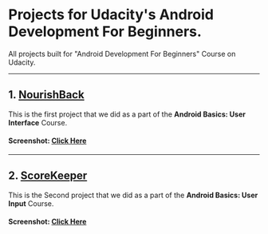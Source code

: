 # Projects for Udacity's Android Development For Beginners.

All projects built for "Android Development For Beginners" Course on Udacity. 

---

## 1. [NourishBack](https://github.com/AnimeshShaw/NourishBack)

This is the first project that we did as a part of the __Android Basics: User Interface__ Course.

#### Screenshot: [Click Here](https://github.com/AnimeshShaw/NourishBack/blob/master/layout-2017-01-06-000954.png)

---

## 2. [ScoreKeeper](https://github.com/AnimeshShaw/ScoreKeeper)

This is the Second project that we did as a part of the __Android Basics: User Input__ Course.

#### Screenshot: [Click Here](https://github.com/AnimeshShaw/ScoreKeeper/raw/master/ScoreKeeper-Screenshot.png)
